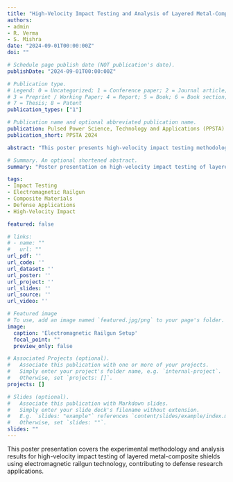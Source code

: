 ```yaml
---
title: "High-Velocity Impact Testing and Analysis of Layered Metal-Composite Shields Using Electromagnetic Railguns"
authors:
- admin
- R. Verma
- S. Mishra
date: "2024-09-01T00:00:00Z"
doi: ""

# Schedule page publish date (NOT publication's date).
publishDate: "2024-09-01T00:00:00Z"

# Publication type.
# Legend: 0 = Uncategorized; 1 = Conference paper; 2 = Journal article;
# 3 = Preprint / Working Paper; 4 = Report; 5 = Book; 6 = Book section;
# 7 = Thesis; 8 = Patent
publication_types: ["1"]

# Publication name and optional abbreviated publication name.
publication: Pulsed Power Science, Technology and Applications (PPSTA)
publication_short: PPSTA 2024

abstract: "This poster presents high-velocity impact testing methodology and analysis of layered metal-composite shields using electromagnetic railguns for defense applications."

# Summary. An optional shortened abstract.
summary: "Poster presentation on high-velocity impact testing of layered metal-composite shields using electromagnetic railguns."

tags:
- Impact Testing
- Electromagnetic Railgun
- Composite Materials
- Defense Applications
- High-Velocity Impact

featured: false

# links:
# - name: ""
#   url: ""
url_pdf: ''
url_code: ''
url_dataset: ''
url_poster: ''
url_project: ''
url_slides: ''
url_source: ''
url_video: ''

# Featured image
# To use, add an image named `featured.jpg/png` to your page's folder. 
image:
  caption: 'Electromagnetic Railgun Setup'
  focal_point: ""
  preview_only: false

# Associated Projects (optional).
#   Associate this publication with one or more of your projects.
#   Simply enter your project's folder name, e.g. `internal-project`.
#   Otherwise, set `projects: []`.
projects: []

# Slides (optional).
#   Associate this publication with Markdown slides.
#   Simply enter your slide deck's filename without extension.
#   E.g. `slides: "example"` references `content/slides/example/index.md`.
#   Otherwise, set `slides: ""`.
slides: ""
---
```


This poster presentation covers the experimental methodology and analysis results for high-velocity impact testing of layered metal-composite shields using electromagnetic railgun technology, contributing to defense research applications.
